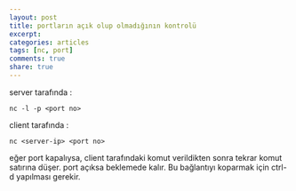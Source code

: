 ```yaml
---
layout: post
title: portların açık olup olmadığının kontrolü
excerpt:
categories: articles
tags: [nc, port]
comments: true
share: true
---
```


server tarafında :

    nc -l -p <port no>

client tarafında :

    nc <server-ip> <port no>

eğer port kapalıysa, client tarafındaki komut verildikten sonra
tekrar komut satırına düşer. port açıksa beklemede kalır.
Bu bağlantıyı koparmak için ctrl-d yapılması gerekir.
